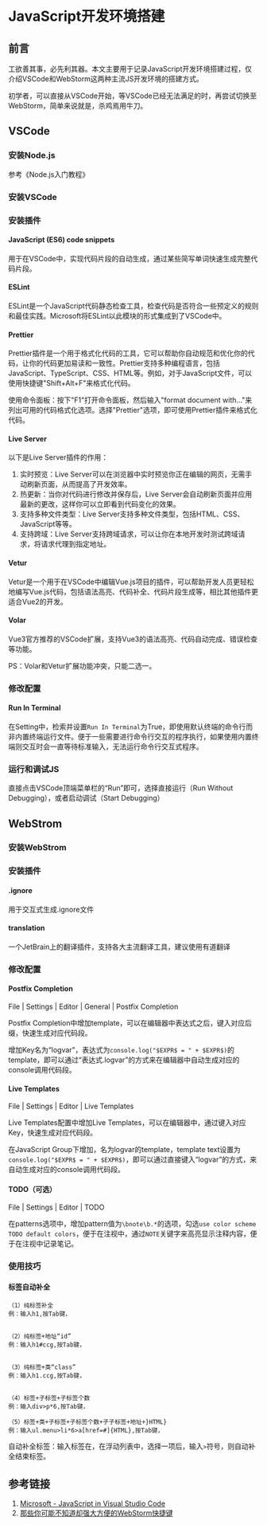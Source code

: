# JavaScript开发环境搭建

## 前言

工欲善其事，必先利其器。本文主要用于记录JavaScript开发环境搭建过程，仅介绍VSCode和WebStorm这两种主流JS开发环境的搭建方式。

初学者，可以直接从VSCode开始，等VSCode已经无法满足的时，再尝试切换至WebStorm，简单来说就是，杀鸡焉用牛刀。


## VSCode

### 安装Node.js

参考《Node.js入门教程》


### 安装VSCode



### 安装插件

#### JavaScript (ES6) code snippets

用于在VSCode中，实现代码片段的自动生成，通过某些简写单词快速生成完整代码片段。

#### ESLint

ESLint是一个JavaScript代码静态检查工具，检查代码是否符合一些预定义的规则和最佳实践。Microsoft将ESLint以此模块的形式集成到了VSCode中。


#### Prettier

Prettier插件是一个用于格式化代码的工具，它可以帮助你自动规范和优化你的代码，让你的代码更加易读和一致性。Prettier支持多种编程语言，包括JavaScript、TypeScript、CSS、HTML等。例如，对于JavaScript文件，可以使用快捷键"Shift+Alt+F"来格式化代码。

使用命令面板：按下"F1"打开命令面板，然后输入"format document with..."来列出可用的代码格式化选项。选择"Prettier"选项，即可使用Prettier插件来格式化代码。


#### Live Server

以下是Live Server插件的作用：

1. 实时预览：Live Server可以在浏览器中实时预览你正在编辑的网页，无需手动刷新页面，从而提高了开发效率。
2. 热更新：当你对代码进行修改并保存后，Live Server会自动刷新页面并应用最新的更改，这样你可以立即看到代码变化的效果。
3. 支持多种文件类型：Live Server支持多种文件类型，包括HTML、CSS、JavaScript等等。
4. 支持跨域：Live Server支持跨域请求，可以让你在本地开发时测试跨域请求，将请求代理到指定地址。

#### Vetur

Vetur是一个用于在VSCode中编辑Vue.js项目的插件，可以帮助开发人员更轻松地编写Vue.js代码，包括语法高亮、代码补全、代码片段生成等，相比其他插件更适合Vue2的开发。


#### Volar

Vue3官方推荐的VSCode扩展，支持Vue3的语法高亮、代码自动完成、错误检查等功能。

PS：Volar和Vetur扩展功能冲突，只能二选一。


### 修改配置

#### Run In Terminal

在Setting中，检索并设置`Run In Terminal`为True，即使用默认终端的命令行而非内置终端运行文件。便于一些需要进行命令行交互的程序执行，如果使用内置终端则交互时会一直等待标准输入，无法运行命令行交互式程序。


### 运行和调试JS

直接点击VSCode顶端菜单栏的“Run”即可，选择直接运行（Run Without Debugging），或者启动调试（Start Debugging）


## WebStrom


### 安装WebStrom


### 安装插件

#### .ignore

用于交互式生成.ignore文件

#### translation

一个JetBrain上的翻译插件，支持各大主流翻译工具，建议使用有道翻译


### 修改配置

#### Postfix Completion

File | Settings | Editor | General | Postfix Completion

Postfix Completion中增加template，可以在编辑器中表达式之后，键入对应后缀，快速生成对应代码段。

增加Key名为“logvar”，表达式为`console.log("$EXPR$ = " + $EXPR$)`的template，即可以通过“表达式.logvar”的方式来在编辑器中自动生成对应的console调用代码段。


#### Live Templates

File | Settings | Editor | Live Templates

Live Templates配置中增加Live Templates，可以在编辑器中，通过键入对应Key，快速生成对应代码段。

在JavaScript Group下增加，名为logvar的template，template text设置为`console.log("$EXPR$ = " + $EXPR$)`，即可以通过直接键入“logvar”的方式，来自动生成对应的console调用代码段。


#### TODO（可选）

File | Settings | Editor | TODO

在patterns选项中，增加pattern值为`\bnote\b.*`的选项，勾选`use color scheme TODO default colors`，便于在注视中，通过`NOTE`关键字来高亮显示注释内容，便于在注视中记录笔记。


### 使用技巧

#### 标签自动补全
```
（1）纯标签补全
例：输入h1,按Tab键，


（2）纯标签+地址“id”
例：输入h1#ccg,按Tab键，


（3）纯标签+类“class”
例：输入h1.ccg,按Tab键，


（4）标签+子标签+子标签个数
例：输入div>p*6,按Tab键，

（5）标签+类+子标签+子标签个数+子子标签+地址+}HTML}
例：输入ul.menu>li*6>a[href=#]{HTML},按Tab键，
```


自动补全标签：输入标签在，在浮动列表中，选择一项后，输入`>`符号，则自动补全结束标签。


## 参考链接
1. [Microsoft - JavaScript in Visual Studio Code](https://code.visualstudio.com/docs/languages/javascript)
2. [那些你可能不知道却强大方便的WebStorm快捷键](https://blog.csdn.net/haoshidai/article/details/50810980)
